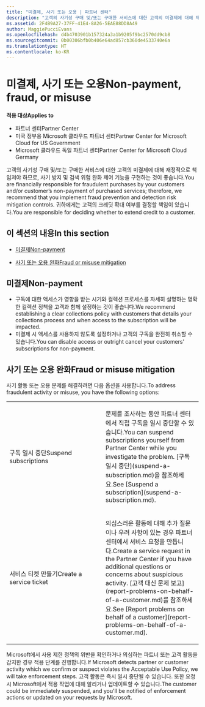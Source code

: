 ```yaml
---
title: "미결제, 사기 또는 오용 | 파트너 센터"
description: "고객의 사기성 구매 및/또는 구매한 서비스에 대한 고객의 미결제에 대해 재정적으로 책임져야 하므로, 사기 방지 및 검색 위험 완화 제어 기능을 구현하는 것이 좋습니다."
ms.assetid: 2F4B9A27-37FF-41E4-8A26-5EAE88DD8A49
author: MaggiePucciEvans
ms.openlocfilehash: d4b4703901b157324a3a1b9205f9bc2570dd9cb8
ms.sourcegitcommit: 0b00306bfb0b406e64ad857cb360de4533740e6a
ms.translationtype: HT
ms.contentlocale: ko-KR
---
```

# <a name="non-payment-fraud-or-misuse"></a><span data-ttu-id="eeff7-103">미결제, 사기 또는 오용</span><span class="sxs-lookup"><span data-stu-id="eeff7-103">Non-payment, fraud, or misuse</span></span>

**<span data-ttu-id="eeff7-104">적용 대상</span><span class="sxs-lookup"><span data-stu-id="eeff7-104">Applies to</span></span>**

-  <span data-ttu-id="eeff7-105">파트너 센터</span><span class="sxs-lookup"><span data-stu-id="eeff7-105">Partner Center</span></span>
-  <span data-ttu-id="eeff7-106">미국 정부용 Microsoft 클라우드 파트너 센터</span><span class="sxs-lookup"><span data-stu-id="eeff7-106">Partner Center for Microsoft Cloud for US Government</span></span>
-  <span data-ttu-id="eeff7-107">Microsoft 클라우드 독일 파트너 센터</span><span class="sxs-lookup"><span data-stu-id="eeff7-107">Partner Center for Microsoft Cloud Germany</span></span>

<span data-ttu-id="eeff7-108">고객의 사기성 구매 및/또는 구매한 서비스에 대한 고객의 미결제에 대해 재정적으로 책임져야 하므로, 사기 방지 및 검색 위험 완화 제어 기능을 구현하는 것이 좋습니다.</span><span class="sxs-lookup"><span data-stu-id="eeff7-108">You are financially responsible for fraudulent purchases by your customers and/or customer’s non-payment of purchased services; therefore, we recommend that you implement fraud prevention and detection risk mitigation controls.</span></span> <span data-ttu-id="eeff7-109">귀하에게는 고객의 크레딧 확대 여부를 결정할 책임이 있습니다.</span><span class="sxs-lookup"><span data-stu-id="eeff7-109">You are responsible for deciding whether to extend credit to a customer.</span></span>

## <a name="in-this-section"></a><span data-ttu-id="eeff7-110">이 섹션의 내용</span><span class="sxs-lookup"><span data-stu-id="eeff7-110">In this section</span></span>


-   [<span data-ttu-id="eeff7-111">미결제</span><span class="sxs-lookup"><span data-stu-id="eeff7-111">Non-payment</span></span>](#nonpayment)

-   [<span data-ttu-id="eeff7-112">사기 또는 오용 완화</span><span class="sxs-lookup"><span data-stu-id="eeff7-112">Fraud or misuse mitigation</span></span>](#fraudmisusemitigation)

## <span data-ttu-id="eeff7-113"><a href="" id="nonpayment"></a>미결제</span><span class="sxs-lookup"><span data-stu-id="eeff7-113"><a href="" id="nonpayment"></a>Non-payment</span></span>


-   <span data-ttu-id="eeff7-114">구독에 대한 액세스가 영향을 받는 시기와 컬렉션 프로세스를 자세히 설명하는 명확한 컬렉션 정책을 고객과 함께 설정하는 것이 좋습니다.</span><span class="sxs-lookup"><span data-stu-id="eeff7-114">We recommend establishing a clear collections policy with customers that details your collections process and when access to the subscription will be impacted.</span></span>
-   <span data-ttu-id="eeff7-115">미결제 시 액세스를 사용하지 않도록 설정하거나 고객의 구독을 완전히 취소할 수 있습니다.</span><span class="sxs-lookup"><span data-stu-id="eeff7-115">You can disable access or outright cancel your customers' subscriptions for non-payment.</span></span>

## <span data-ttu-id="eeff7-116"><a href="" id="fraudmisusemitigation"></a>사기 또는 오용 완화</span><span class="sxs-lookup"><span data-stu-id="eeff7-116"><a href="" id="fraudmisusemitigation"></a>Fraud or misuse mitigation</span></span>


<span data-ttu-id="eeff7-117">사기 활동 또는 오용 문제를 해결하려면 다음 옵션을 사용합니다.</span><span class="sxs-lookup"><span data-stu-id="eeff7-117">To address fraudulent activity or misuse, you have the following options:</span></span>

<table>
<colgroup>
<col width="50%" />
<col width="50%" />
</colgroup>
<tbody>
<tr class="odd">
<td><span data-ttu-id="eeff7-118">구독 일시 중단</span><span class="sxs-lookup"><span data-stu-id="eeff7-118">Suspend subscriptions</span></span></td>
<td><p><span data-ttu-id="eeff7-119">문제를 조사하는 동안 파트너 센터에서 직접 구독을 일시 중단할 수 있습니다.</span><span class="sxs-lookup"><span data-stu-id="eeff7-119">You can suspend subscriptions yourself from Partner Center while you investigate the problem.</span></span> <span data-ttu-id="eeff7-120">[구독 일시 중단](suspend-a-subscription.md)을 참조하세요.</span><span class="sxs-lookup"><span data-stu-id="eeff7-120">See [Suspend a subscription](suspend-a-subscription.md).</span></span></p></td>
</tr>
<tr class="even">
<td><span data-ttu-id="eeff7-121">서비스 티켓 만들기</span><span class="sxs-lookup"><span data-stu-id="eeff7-121">Create a service ticket</span></span></td>
<td><p><span data-ttu-id="eeff7-122">의심스러운 활동에 대해 추가 질문이나 우려 사항이 있는 경우 파트너 센터에서 서비스 요청을 만듭니다.</span><span class="sxs-lookup"><span data-stu-id="eeff7-122">Create a service request in the Partner Center if you have additional questions or concerns about suspicious activity.</span></span> <span data-ttu-id="eeff7-123">[고객 대신 문제 보고](report-problems-on-behalf-of-a-customer.md)를 참조하세요.</span><span class="sxs-lookup"><span data-stu-id="eeff7-123">See [Report problems on behalf of a customer](report-problems-on-behalf-of-a-customer.md).</span></span></p></td>
</tr>
</tbody>
</table>

 

<span data-ttu-id="eeff7-124">Microsoft에서 사용 제한 정책의 위반을 확인하거나 의심하는 파트너 또는 고객 활동을 감지한 경우 적용 단계를 진행합니다.</span><span class="sxs-lookup"><span data-stu-id="eeff7-124">If Microsoft detects partner or customer activity which we confirm or suspect violates the Acceptable Use Policy, we will take enforcement steps.</span></span> <span data-ttu-id="eeff7-125">고객 활동은 즉시 일시 중단될 수 있습니다. 또한 요청 시 Microsoft에서 적용 작업에 대해 알리거나 업데이트할 수 있습니다.</span><span class="sxs-lookup"><span data-stu-id="eeff7-125">The customer could be immediately suspended, and you'll be notified of enforcement actions or updated on your requests by Microsoft.</span></span>

 

 



